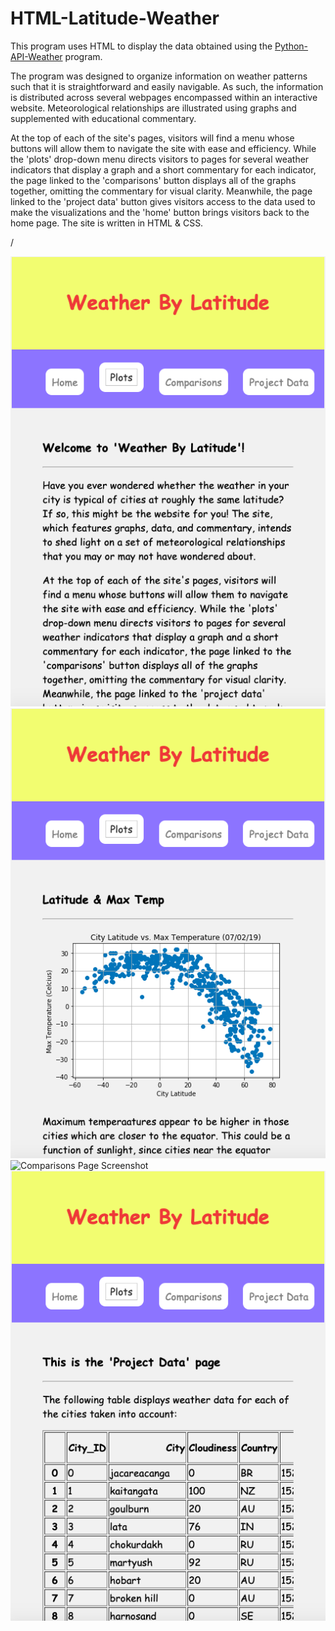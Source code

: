 # HTML-Latitude-Weather
This program uses HTML to display the data obtained using the [Python-API-Weather](https://github.com/finnwurtz/Python-API-Weather) program.

The program was designed to organize information on weather patterns such that it is straightforward and easily navigable. As such, the information is distributed across several webpages encompassed within an interactive website. Meteorological relationships are illustrated using graphs and supplemented with educational commentary.

At the top of each of the site's pages, visitors will find a menu whose buttons will allow them to navigate the site with ease and efficiency. While the 'plots' drop-down menu directs visitors to pages for several weather indicators that display a graph and a short commentary for each indicator, the page linked to the 'comparisons' button displays all of the graphs together, omitting the commentary for visual clarity. Meanwhile, the page linked to the 'project data' button gives visitors access to the data used to make the visualizations and the 'home' button brings visitors back to the home page. The site is written in HTML & CSS.

/

![Landing Page Screenshot](screenshots/landing_page_screenshot.png)![Maximum Temperature Plot Screenshot](screenshots/max_temp_plot_screenshot.png)
![Comparisons Page Screenshot](screenshots/comparisongs_screenshot.png)![Data Page Screenshot](screenshots/project_data_screenshot.png)